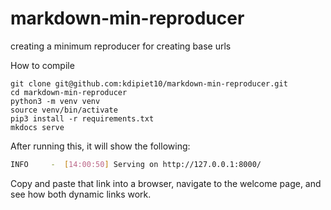 # markdown-min-reproducer

creating a minimum reproducer for creating base urls 

How to compile
```Setup
git clone git@github.com:kdipiet10/markdown-min-reproducer.git
cd markdown-min-reproducer
python3 -m venv venv
source venv/bin/activate
pip3 install -r requirements.txt
mkdocs serve
```

After running this, it will show the following:
```bash
INFO     -  [14:00:50] Serving on http://127.0.0.1:8000/
```

Copy and paste that link into a browser, navigate to the welcome page, and see how both dynamic links work. 
